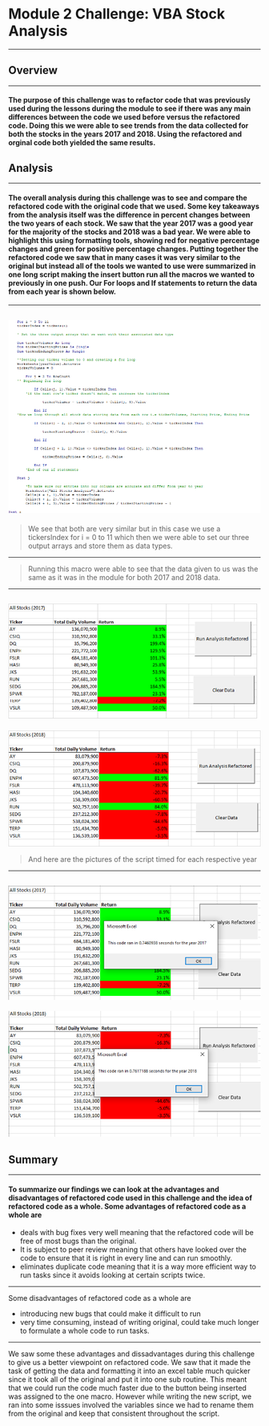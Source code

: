 # Module 2 Challenge: VBA Stock Analysis
---
## Overview 
---
#### The purpose of this challenge was to refactor code that was previously used during the lessons during the module to see if there was any main differences between the code we used before versus the refactored code. Doing this we were able to see trends from the data collected for both the stocks in the years 2017 and 2018. Using the refactored and orginal code both yielded the same results.

## Analysis 
---
#### The overall analysis during this challenge was to see and compare the refactored code with the original code that we used. Some key takeaways from the analysis itself was the difference in percent changes between the two years of each stock. We saw that the year 2017 was a good year for the majority of the stocks and 2018 was a bad year. We were able to highlight this using formatting tools, showing red for negative percentage changes and green for positive percentage changes. Putting together the refactored code we saw that in many cases it was very similar to the original but instead all of the tools we wanted to use were summarized in one long script making the insert button run all the macros we wanted to previously in one push. Our For loops and If statements to return the data from each year is shown below. 
---
![Code](https://github.com/mckjack/stock-analysis/blob/main/Code.png)
--- 
> We see that both are very similar but in this case we use a tickersIndex for i = 0 to 11 which then we were able to set our three output arrays and store them as data types. 
---
> Running this macro were able to see that the data given to us was the same as it was in the module for both 2017 and 2018 data. 
---
![VBA_Challenge_2017](https://github.com/mckjack/stock-analysis/blob/main/VBA_Challenge_2017.png)
---
![VBA_Challenge_2018](https://github.com/mckjack/stock-analysis/blob/main/VBA_Challenge_2018.png)
> And here are the pictures of the script timed for each respective year
---
![Timed](https://github.com/mckjack/stock-analysis/blob/main/VBA_Challenge_2017_timed.png)
---
![Timed_2](https://github.com/mckjack/stock-analysis/blob/main/VBA_Challenge_2018_timed.png)
## Summary
---
#### To summarize our findings we can look at the advantages and disadvantages of refactored code used in this challenge and the idea of refactored code as a whole. Some advantages of refactored code as a whole are
 - deals with bug fixes very well meaning that the refactored code will be free of most bugs than the original.
 - It is subject to peer review meaning that others have looked over the code to ensure that it is right in every line and can run smoothly.
 - eliminates duplicate code meaning that it is a way more efficient way to run tasks since it avoids looking at certain scripts twice. 
 ---
 Some disadvantages of refactored code as a whole are
 - introducing new bugs that could make it difficult to run
 - very time consuming, instead of writing original, could take much longer to formulate a whole code to run tasks.
---
We saw some these advantages and dissadvantages during this challenge to give us a better viewpoint on refactored code. We saw that it made the task of getting the data and formatting it into an excel table much quicker since it took all of the original and put it into one sub routine. This meant that we could run the code much faster due to the button being inserted was assigned to the one macro. However while writing the new script, we ran into some isssues involved the variables since we had to rename them from the original and keep that consistent throughout the script. 
